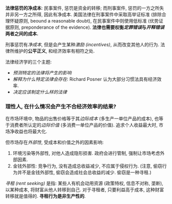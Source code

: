 
**法律惩罚的净成本**: 民事案件, 惩罚是资金的转移; 而刑事案件, 惩罚的一方之所失并非另一方之所得, 因此有净成本. 美国法律在刑事案件中采取高举证标准 (排除合理怀疑原则, beound a reasonable doubt), 在民事案件中则使用低标准 (优势证据原则, preponderance of the evidence). **法律也需要权衡*定罪错误*与*开释错误*两者之间的成本.**

刑事惩罚有*净成本*, 但是会产生某种*激励 (incentives)*, 从而改变其他人的行为. 法律所维护的**公平正义**, 和经济效率有相符之处.

法律经济学的三个主题:
- *预测特定的法律将产生的影响*
- *解释为什么特定法律会存在*: Richard Posner 认为大部分习惯法具有经济效率.
- *决定应该制定什么样的法律*

### 理性人, 在什么情况会产生不合经济效率的结果?

在市场环境中, 物品的出售价格等于其*边际成本* (多生产一单位产品的成本), 也等于消费者所认定的*边际价值* (多消费一单位产品的价值). 追求个人收益最大时, 市场净收益也将最大化.

但市场存在*外部性*, 受成本和价值之外的因素影响:
1. 环境污染等外部性, 对他人造成隐形损害. 政府会进行管制, 强制让市场考虑外部因素. 
2. 金钱外部性: 竞争行为, 没有造成总收益减少, 不应属于侵权行为. (注意, 偷窃行为并不是金钱外部性, 偷窃会造成社会总收益的减少. 偷窃是一种寻租.)

*寻租 (rent seeking)* 是指: 某些人有机会动用资源 (政策特权, 信息不对称, 垄断), 以某种成本, 将财富从他人转移到自己. 对于寻租者, 只要利益高于成本, 这种财富转移就是值得的. **寻租行为是非生产性的**.